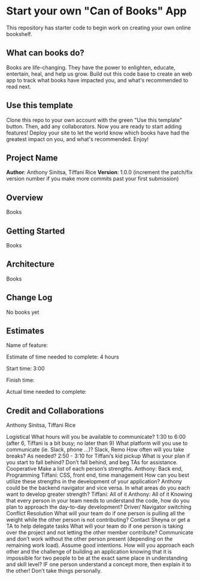 # Start your own "Can of Books" App

This repository has starter code to begin work on creating your own online bookshelf.

## What can books do?

Books are life-changing. They have the power to enlighten, educate, entertain, heal, and help us grow. Build out this code base to create an web app to track what books have impacted you, and what's recommended to read next.

## Use this template

Clone this repo to your own account with the green "Use this template" button. Then, add any collaborators. Now you are ready to start adding features! Deploy your site to let the world know which books have had the greatest impact on you, and what's recommended. Enjoy!

## Project Name

**Author**: Anthony Sinitsa, Tiffani Rice
**Version**: 1.0.0 (increment the patch/fix version number if you make more commits past your first submission)

## Overview

Books

## Getting Started

Books

## Architecture

Books

## Change Log

No books yet

## Estimates

Name of feature:

Estimate of time needed to complete: 4 hours

Start time: 3:00

Finish time:

Actual time needed to complete:

## Credit and Collaborations

Anthony Sinitsa, Tiffani Rice

Logistical
What hours will you be available to communicate?
 1:30 to 6:00 (after 6, Tiffani is a bit busy; no later than 9)
What platform will you use to communicate (ie. Slack, phone …)?
Slack, Remo
How often will you take breaks?
As needed? 2:50 - 3:10 for Tiffani’s kid pickup
What is your plan if you start to fall behind?
Don’t fall behind, and beg TAs for assistance.
Cooperative
Make a list of each person’s strengths.
Anthony: Back end, Programming
Tiffani: CSS, front end, time management
How can you best utilize these strengths in the development of your application?
Anthony could be the backend navigator and vice versa.
In what areas do you each want to develop greater strength?
Tiffani: All of it
Anthony: All of it
Knowing that every person in your team needs to understand the code, how do you plan to approach the day-to-day development?
Driver/ Navigator switching
Conflict Resolution
What will your team do if one person is pulling all the weight while the other person is not contributing?
Contact Sheyna or get a TA to help delegate tasks
What will your team do if one person is taking over the project and not letting the other member contribute?
Communicate and don’t work without the other person present (depending on the remaining work load). Assume good intentions.
How will you approach each other and the challenge of building an application knowing that it is impossible for two people to be at the exact same place in understanding and skill level?
IF one person understand a concept more, then explain it to the other! Don’t take things personally.
